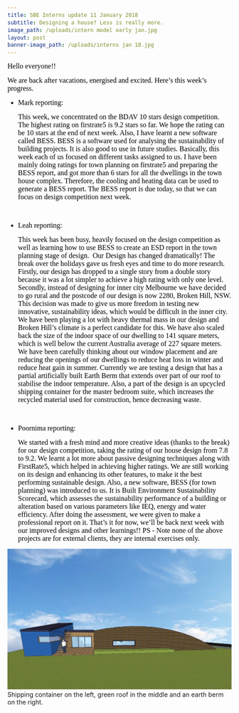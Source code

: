 ```yaml
---
title: SBE Interns update 11 January 2018
subtitle: Designing a house? Less is really more.
image_path: /uploads/intern model early jan.jpg
layout: post
banner-image_path: /uploads/interns jan 18.jpg
---
```



<font color="#000000"><font face="Calibri"><font size="3">Hello everyone!!</font></font></font>

<font color="#000000"><font face="Calibri"><font size="3">We are back after vacations, energised and excited. Here&rsquo;s this week&rsquo;s progress.</font></font></font>

* <font color="#000000"><font face="Calibri"><font size="3">Mark reporting:</font></font></font>

  <font color="#000000"><font face="Calibri"><font size="3">This week, we concentrated on the BDAV 10 stars design competition. The highest rating on firstrate5 is 9.2 stars so far. We hope the rating can be 10 stars at the end of next week. Also, I have learnt a new software called BESS. BESS is a software used for analysing the sustainability of building projects. It is also good to use in future studies. Basically, this week each of us focused on different tasks assigned to us. I have been mainly doing ratings for town planning on firstrate5 and preparing the BESS report, and got more than 6 stars for all the dwellings in the town house complex. Therefore, the cooling and heating data can be used to generate a BESS report. The BESS report is due today, so that we can focus on design competition next week. </font></font></font>

  <font color="#000000"><font face="Calibri"><font size="3">&nbsp;</font></font></font>
* <font color="#000000"><font face="Calibri"><font size="3">Leah reporting:</font></font></font>

  <font color="#000000"><font face="Calibri"><font size="3">This week has been busy, heavily focused on the design competition as well as learning how to use BESS to create an ESD report in the town planning stage of design.&nbsp; Our Design has changed dramatically! The break over the holidays gave us fresh eyes and time to do more research. Firstly, our design has dropped to a single story from a double story because it was a lot simpler to achieve a high rating with only one level. Secondly, instead of designing for inner city Melbourne we have decided to go rural and the postcode of our design is now 2280, Broken Hill, NSW. This decision was made to give us more freedom in testing new innovative, sustainability ideas, which would be difficult in the inner city. We have been playing a lot with heavy thermal mass in our design and Broken Hill&rsquo;s climate is a perfect candidate for this. We have also scaled back the size of the indoor space of our dwelling to 141 square meters, which is well below the current Australia average of 227 square meters. We have been carefully thinking about our window placement and are reducing the openings of our dwellings to reduce heat loss in winter and reduce heat gain in summer. Currently we are testing a design that has a partial artificially built Earth Berm that extends over part of our roof to stabilise the indoor temperature. Also, a part of the design is an upcycled shipping container for the master bedroom suite, which increases the recycled material used for construction, hence decreasing waste.</font></font></font>

  <font color="#000000"><font face="Calibri"><font size="3">&nbsp;</font></font></font>
* <font color="#000000"><font face="Calibri"><font size="3">Poornima reporting:</font></font></font>

  <font color="#000000"><font face="Calibri"><font size="3">We started with a fresh mind and more creative ideas (thanks to the break) for our design competition, taking the rating of our house design from 7.8 to 9.2. We learnt a lot more about passive designing techniques along with FirstRate5, which helped in achieving higher ratings. We are still working on its design and enhancing its other features, to make it the best performing sustainable design. Also, a new software, BESS (for town planning) was introduced to us. It is Built Environment Sustainability Scorecard, which assesses the sustainability performance of a building or alteration based on various parameters like IEQ, energy and water efficiency. After doing the assessment, we were given to make a professional report on it. That&rsquo;s it for now, we&rsquo;ll be back next week with our improved designs and other learnings!! PS - Note none of the above projects are for external clients, they are internal exercises only.</font></font></font>

![](/uploads/versions/intern-model-early-jan---x----1378-863x---.jpg)Shipping container on the left, green roof in the middle and an earth berm on the right.